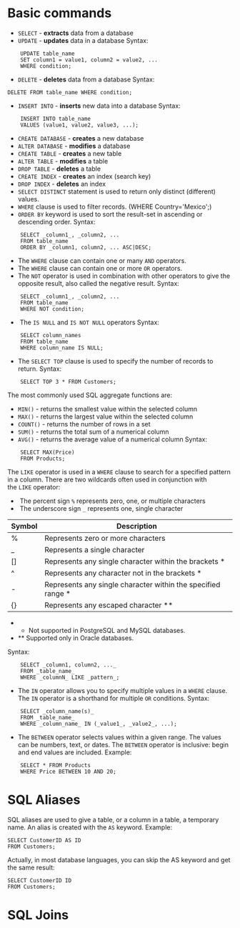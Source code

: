 # Basic commands
- `SELECT` - **extracts** data from a database
- `UPDATE` - **updates** data in a database
  Syntax:
```
	UPDATE table_name
	SET column1 = value1, column2 = value2, ...
	WHERE condition;
```

- `DELETE` - **deletes** data from a database
  Syntax:
```
DELETE FROM table_name WHERE condition;
```

- `INSERT INTO` - **inserts** new data into a database
 Syntax:
```
	INSERT INTO table_name
	VALUES (value1, value2, value3, ...);
```
 
- `CREATE DATABASE` - **creates** a new database
- `ALTER DATABASE` - **modifies** a database
- `CREATE TABLE` - **creates** a new table
- `ALTER TABLE` - **modifies** a table
- `DROP TABLE` - **deletes** a table
- `CREATE INDEX` - **creates** an index (search key)
- `DROP INDEX` - **deletes** an index
- `SELECT DISTINCT` statement is used to return only distinct (different) values.
- `WHERE` clause is used to filter records. (WHERE Country='Mexico';)
- `ORDER BY` keyword is used to sort the result-set in ascending or descending order.
  Syntax:
```
	SELECT _column1_, _column2, ...
	FROM table_name   
	ORDER BY _column1, column2, ... ASC|DESC;
```
 
 - The `WHERE` clause can contain one or many `AND` operators.
 - The `WHERE` clause can contain one or more `OR` operators.
 - The `NOT` operator is used in combination with other operators to give the opposite result, also called the negative result.
   Syntax:
```
	SELECT _column1_, _column2, ...
	FROM table_name   
	WHERE NOT condition;
```

 -  The `IS NULL` and `IS NOT NULL` operators
   Syntax:
```
	SELECT column_names
	FROM table_name
	WHERE column_name IS NULL;
```

 - The `SELECT TOP` clause is used to specify the number of records to return.
   Syntax:
```
	SELECT TOP 3 * FROM Customers;
```

The most commonly used SQL aggregate functions are:
- `MIN()` - returns the smallest value within the selected column
- `MAX()` - returns the largest value within the selected column
- `COUNT()` - returns the number of rows in a set
- `SUM()` - returns the total sum of a numerical column
- `AVG()` - returns the average value of a numerical column
Syntax:
```
	SELECT MAX(Price)
	FROM Products;
```

The `LIKE` operator is used in a `WHERE` clause to search for a specified pattern in a column.
There are two wildcards often used in conjunction with the `LIKE` operator:
-  The percent sign `%` represents zero, one, or multiple characters
-  The underscore sign `_` represents one, single character

| Symbol | Description                                                  |
| ------ | ------------------------------------------------------------ |
| %      | Represents zero or more characters                           |
| _      | Represents a single character                                |
| []     | Represents any single character within the brackets *        |
| ^      | Represents any character not in the brackets *               |
| -      | Represents any single character within the specified range * |
| {}     | Represents any escaped character **                          |

 - * Not supported in PostgreSQL and MySQL databases.
 - ** Supported only in Oracle databases.

Syntax:
```
	SELECT _column1, column2, ..._  
	FROM _table_name_  
	WHERE _columnN_ LIKE _pattern_;
```

 - The `IN` operator allows you to specify multiple values in a `WHERE` clause.
   The `IN` operator is a shorthand for multiple `OR` conditions.
   Syntax:
```
	SELECT _column_name(s)_  
	FROM _table_name_  
	WHERE _column_name_ IN (_value1_, _value2_, ...);
```

 - The `BETWEEN` operator selects values within a given range. The values can be numbers, text, or dates. The `BETWEEN` operator is inclusive: begin and end values are included.
   Example:
```
	SELECT * FROM Products
	WHERE Price BETWEEN 10 AND 20;
```


# SQL Aliases
SQL aliases are used to give a table, or a column in a table, a temporary name.
An alias is created with the `AS` keyword.
Example:
```
SELECT CustomerID AS ID  
FROM Customers;
```

Actually, in most database languages, you can skip the AS keyword and get the same result:
```
SELECT CustomerID ID  
FROM Customers;
```


# SQL Joins
